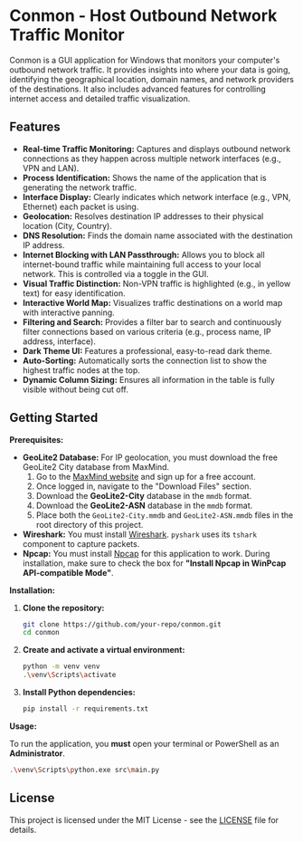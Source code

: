 # Conmon - Host Outbound Network Traffic Monitor

Conmon is a GUI application for Windows that monitors your computer's outbound network traffic. It provides insights into where your data is going, identifying the geographical location, domain names, and network providers of the destinations. It also includes advanced features for controlling internet access and detailed traffic visualization.

## Features

-   **Real-time Traffic Monitoring:** Captures and displays outbound network connections as they happen across multiple network interfaces (e.g., VPN and LAN).
-   **Process Identification:** Shows the name of the application that is generating the network traffic.
-   **Interface Display:** Clearly indicates which network interface (e.g., VPN, Ethernet) each packet is using.
-   **Geolocation:** Resolves destination IP addresses to their physical location (City, Country).
-   **DNS Resolution:** Finds the domain name associated with the destination IP address.
-   **Internet Blocking with LAN Passthrough:** Allows you to block all internet-bound traffic while maintaining full access to your local network. This is controlled via a toggle in the GUI.
-   **Visual Traffic Distinction:** Non-VPN traffic is highlighted (e.g., in yellow text) for easy identification.
-   **Interactive World Map:** Visualizes traffic destinations on a world map with interactive panning.
-   **Filtering and Search:** Provides a filter bar to search and continuously filter connections based on various criteria (e.g., process name, IP address, interface).
-   **Dark Theme UI:** Features a professional, easy-to-read dark theme.
-   **Auto-Sorting:** Automatically sorts the connection list to show the highest traffic nodes at the top.
-   **Dynamic Column Sizing:** Ensures all information in the table is fully visible without being cut off.

## Getting Started

**Prerequisites:**

-   **GeoLite2 Database:** For IP geolocation, you must download the free GeoLite2 City database from MaxMind. 
    1.  Go to the [MaxMind website](https://www.maxmind.com/en/geolite2/signup) and sign up for a free account.
    2.  Once logged in, navigate to the "Download Files" section.
    3.  Download the **GeoLite2-City** database in the `mmdb` format.
    4.  Download the **GeoLite2-ASN** database in the `mmdb` format.
    5.  Place both the `GeoLite2-City.mmdb` and `GeoLite2-ASN.mmdb` files in the root directory of this project.
-   **Wireshark:** You must install [Wireshark](https://www.wireshark.org/download.html). `pyshark` uses its `tshark` component to capture packets.
-   **Npcap:** You must install [Npcap](https://nmap.org/npcap/) for this application to work. During installation, make sure to check the box for **"Install Npcap in WinPcap API-compatible Mode"**.

**Installation:**

1.  **Clone the repository:**
    ```bash
    git clone https://github.com/your-repo/conmon.git
    cd conmon
    ```
2.  **Create and activate a virtual environment:**
    ```bash
    python -m venv venv
    .\venv\Scripts\activate
    ```
3.  **Install Python dependencies:**
    ```bash
    pip install -r requirements.txt
    ```

**Usage:**

To run the application, you **must** open your terminal or PowerShell as an **Administrator**.

```bash
.\venv\Scripts\python.exe src\main.py
```

## License

This project is licensed under the MIT License - see the [LICENSE](LICENSE) file for details.
